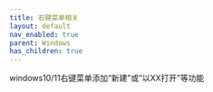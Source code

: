 ```yaml
---
title: 右键菜单相关
layout: default
nav_enabled: true
parent: Windows
has_children: true
---
```

windows10/11右键菜单添加“新建”或“以XX打开”等功能
